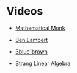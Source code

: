# Videos

* [Mathematical Monk](https://www.youtube.com/user/mathematicalmonk/featured)

* [Ben Lambert](https://www.youtube.com/channel/UC3tFZR3eL1bDY8CqZDOQh-w)

* [3blue1brown](https://www.youtube.com/channel/UCYO_jab_esuFRV4b17AJtAw)

* [Strang Linear Algebra](https://www.youtube.com/watch?v=ZK3O402wf1c&list=PL49CF3715CB9EF31D)
